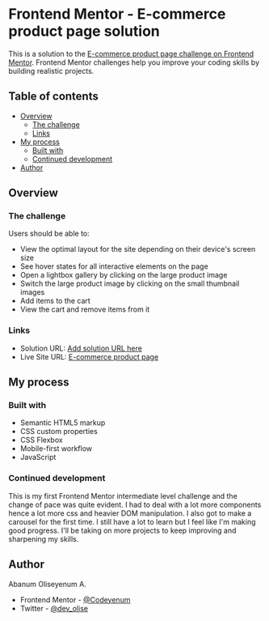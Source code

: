 # Frontend Mentor - E-commerce product page solution

This is a solution to the [E-commerce product page challenge on Frontend Mentor](https://www.frontendmentor.io/challenges/ecommerce-product-page-UPsZ9MJp6). Frontend Mentor challenges help you improve your coding skills by building realistic projects.

## Table of contents

- [Overview](#overview)
  - [The challenge](#the-challenge)  
  - [Links](#links)
- [My process](#my-process)
  - [Built with](#built-with)  
  - [Continued development](#continued-development)
- [Author](#author)

## Overview

### The challenge

Users should be able to:

- View the optimal layout for the site depending on their device's screen size
- See hover states for all interactive elements on the page
- Open a lightbox gallery by clicking on the large product image
- Switch the large product image by clicking on the small thumbnail images
- Add items to the cart
- View the cart and remove items from it

### Links

- Solution URL: [Add solution URL here](https://your-solution-url.com)
- Live Site URL: [E-commerce product page](https://codeyenum.github.io/ecommerce-product-page-main/)

## My process

### Built with

- Semantic HTML5 markup
- CSS custom properties
- CSS Flexbox
- Mobile-first workflow
- JavaScript

### Continued development

This is my first Frontend Mentor intermediate level challenge and the change of pace was quite evident. I had to deal with a lot more components hence a lot more css and heavier DOM manipulation. I also got to make a carousel for the first time. I still have a lot to learn but I feel like I'm making good progress. I'll be taking on more projects to keep improving and sharpening my skills.


## Author

Abanum Oliseyenum A.
- Frontend Mentor - [@Codeyenum](https://www.frontendmentor.io/profile/Codeyenumm)
- Twitter - [@dev_olise](https://www.twitter.com/dev_olise)